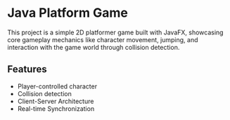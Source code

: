 # Java Platform Game
This project is a simple 2D platformer game built with JavaFX, showcasing core gameplay mechanics like character movement, jumping, and interaction with the game world through collision detection.

## Features
- Player-controlled character
- Collision detection
- Client-Server Architecture
- Real-time Synchronization
